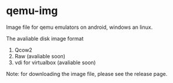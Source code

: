 # qemu-img
Image file for qemu emulators on android, windows an linux.

The avaliable disk image format
1. Qcow2
2. Raw (avaliable soon)
3. vdi for virtualbox (avaliable soon)

Note: for downloading the image file,
      please see the release page.
